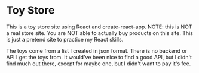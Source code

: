 # Toy Store

This is a toy store site using React and create-react-app. NOTE: this is NOT a real store site. You are NOT able to actually buy products on this site. This is just a pretend site to practice my React skills.

The toys come from a list I created in json format. There is no backend or API I get the toys from. It would've been nice to find a good API, but I didn't find much out there, except for maybe one, but I didn't want to pay it's fee.
